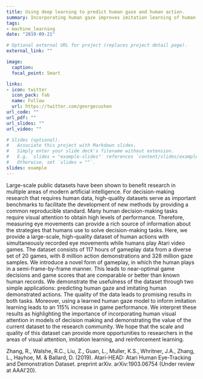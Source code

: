 ```yaml
---
title: Using deep learning to predict human gaze and human action.
summary: Incorporating human gaze improves imitation learning of human actions in ATARI games.
tags:
- machine_learning 
date: "2019-09-21"

# Optional external URL for project (replaces project detail page).
external_link: ""

image:
  caption:
  focal_point: Smart

links:
- icon: twitter
  icon_pack: fab
  name: Follow
  url: https://twitter.com/georgecushen
url_code: ""
url_pdf: ""
url_slides: ""
url_video: ""

# Slides (optional).
#   Associate this project with Markdown slides.
#   Simply enter your slide deck's filename without extension.
#   E.g. `slides = "example-slides"` references `content/slides/example-slides.md`.
#   Otherwise, set `slides = ""`.
slides: example
---
```


Large-scale public datasets have been shown to benefit research in multiple areas of modern artificial intelligence. For decision-making research that requires human data, high-quality datasets serve as important benchmarks to facilitate the development of new methods by providing a common reproducible standard. Many human decision-making tasks require visual attention to obtain high levels of performance. Therefore, measuring eye movements can provide a rich source of information about the strategies that humans use to solve decision-making tasks. Here, we provide a large-scale, high-quality dataset of human actions with simultaneously recorded eye movements while humans play Atari video games. The dataset consists of 117 hours of gameplay data from a diverse set of 20 games, with 8 million action demonstrations and 328 million gaze samples. We introduce a novel form of gameplay, in which the human plays in a semi-frame-by-frame manner. This leads to near-optimal game decisions and game scores that are comparable or better than known human records. We demonstrate the usefulness of the dataset through two simple applications: predicting human gaze and imitating human demonstrated actions. The quality of the data leads to promising results in both tasks. Moreover, using a learned human gaze model to inform imitation learning leads to an 115% increase in game performance. We interpret these results as highlighting the importance of incorporating human visual attention in models of decision making and demonstrating the value of the current dataset to the research community. We hope that the scale and quality of this dataset can provide more opportunities to researchers in the areas of visual attention, imitation learning, and reinforcement learning. 


Zhang, R., Walshe, R.C., Liu, Z., Guan, L., Muller, K.S., Whritner, J.A., Zhang, L., Hayhoe, M. & Ballard, D. (2019). Atari-HEAD: Atari Human Eye-Tracking and Demonstration Dataset. preprint arXiv. arXiv:1903.06754 (Under review at AAAI’20).
